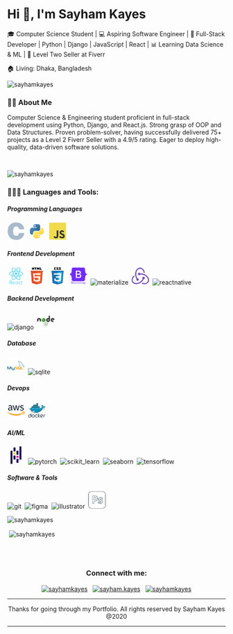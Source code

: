 <h1>Hi 👋, I'm Sayham Kayes</h1>
<p>🎓 Computer Science Student | 💻 Aspiring Software Engineer | 🚀 Full-Stack Developer | Python | Django | JavaScript | React | 📊 Learning Data Science & ML | 💼 Level Two Seller at Fiverr</p>
<p>🏠 Living: Dhaka, Bangladesh</p>

<img src="https://res.cloudinary.com/dhxmgl25b/image/upload/v1761127569/linkedin_cover_kst4bx.png" alt="sayhamkayes" />

<h3>👨‍🏫 About Me</h3>
<p>Computer Science & Engineering student proficient in full-stack development using Python, Django, and React.js. Strong grasp of OOP and Data Structures. Proven problem-solver, having successfully delivered 75+ projects as a Level 2 Fiverr Seller with a 4.9/5 rating. Eager to deploy high-quality, data-driven software solutions.</p>
<br />
<p align="left"> <img src="https://komarev.com/ghpvc/?username=sayhamkayes&label=Profile%20views&color=0e75b6&style=flat" alt="sayhamkayes" /></p>

<!-- <p align="left"> <a href="https://github.com/ryo-ma/github-profile-trophy"><img src="https://github-profile-trophy.vercel.app/?username=sayhamkayes" alt="sayhamkayes" /></a></p> -->

<h3 align="left">👨🏽‍💻 Languages and Tools:</h3>
<h5>Programming Languages</h5>
<p>
<!-- c -->
<img src="https://raw.githubusercontent.com/devicons/devicon/master/icons/c/c-original.svg" alt="c" width="40" height="40"/>&nbsp;
<!-- python -->
<img src="https://raw.githubusercontent.com/devicons/devicon/master/icons/python/python-original.svg" alt="python" width="40" height="40"/>&nbsp;
<!-- javascript -->
<img src="https://raw.githubusercontent.com/devicons/devicon/master/icons/javascript/javascript-original.svg" alt="javascript" width="40" height="40"/>&nbsp;
</p>

<h5>Frontend Development</h5>
<p>
<!-- react -->
<img src="https://raw.githubusercontent.com/devicons/devicon/master/icons/react/react-original-wordmark.svg" alt="react" width="40" height="40"/>&nbsp;
<!-- html5 -->
<img src="https://raw.githubusercontent.com/devicons/devicon/master/icons/html5/html5-original-wordmark.svg" alt="html5" width="40" height="40"/>&nbsp;
<!-- css3 -->
<img src="https://raw.githubusercontent.com/devicons/devicon/master/icons/css3/css3-original-wordmark.svg" alt="css3" width="40" height="40"/>&nbsp;
<!-- bootstrap -->
<img src="https://raw.githubusercontent.com/devicons/devicon/master/icons/bootstrap/bootstrap-plain-wordmark.svg" alt="bootstrap" width="40" height="40"/>&nbsp;
<!-- materialize -->
<img src="https://raw.githubusercontent.com/prplx/svg-logos/5585531d45d294869c4eaab4d7cf2e9c167710a9/svg/materialize.svg" alt="materialize" width="40" height="40"/>&nbsp;
<!-- redux -->
<img src="https://raw.githubusercontent.com/devicons/devicon/master/icons/redux/redux-original.svg" alt="redux" width="40" height="40"/>&nbsp;
<!-- reactnative -->
<img src="https://reactnative.dev/img/header_logo.svg" alt="reactnative" width="40" height="40"/>&nbsp;
</p>

<h5>Backend Development</h5>
<p>
<!-- django -->
<img src="https://cdn.worldvectorlogo.com/logos/django.svg" alt="django" width="40" height="40"/>&nbsp;
<!-- nodejs -->
<img src="https://raw.githubusercontent.com/devicons/devicon/master/icons/nodejs/nodejs-original-wordmark.svg" alt="nodejs" width="40" height="40"/>&nbsp;
</p>

<h5>Database</h5>
<p>
<!-- mysql -->
<img src="https://raw.githubusercontent.com/devicons/devicon/master/icons/mysql/mysql-original-wordmark.svg" alt="mysql" width="40" height="40"/>&nbsp;
<!-- sqlite -->
<img src="https://www.vectorlogo.zone/logos/sqlite/sqlite-icon.svg" alt="sqlite" width="40" height="40"/>&nbsp;
</p>

<h5>Devops</h5>
<p>
<!-- AWS -->
<img src="https://raw.githubusercontent.com/devicons/devicon/master/icons/amazonwebservices/amazonwebservices-original-wordmark.svg" alt="aws" width="40" height="40"/>&nbsp;
<!-- docker -->
<img src="https://raw.githubusercontent.com/devicons/devicon/master/icons/docker/docker-original-wordmark.svg" alt="docker" width="40" height="40"/>&nbsp;
</p>

<h5>AI/ML</h5>
<p>
<!-- pandas -->
<img src="https://raw.githubusercontent.com/devicons/devicon/2ae2a900d2f041da66e950e4d48052658d850630/icons/pandas/pandas-original.svg" alt="pandas" width="40" height="40"/>&nbsp;
<!-- pytorch -->
<img src="https://www.vectorlogo.zone/logos/pytorch/pytorch-icon.svg" alt="pytorch" width="40" height="40"/>&nbsp;
<!-- scikit_learn -->
<img src="https://upload.wikimedia.org/wikipedia/commons/0/05/Scikit_learn_logo_small.svg" alt="scikit_learn" width="40" height="40"/>&nbsp;
<!-- seaborn -->
<img src="https://seaborn.pydata.org/_images/logo-mark-lightbg.svg" alt="seaborn" width="40" height="40"/>&nbsp;
<!-- tensorflow -->
<img src="https://www.vectorlogo.zone/logos/tensorflow/tensorflow-icon.svg" alt="tensorflow" width="40" height="40"/>&nbsp;
</p>

<h5>Software & Tools</h5>
<p>
<!-- git -->
<img src="https://www.vectorlogo.zone/logos/git-scm/git-scm-icon.svg" alt="git" width="40" height="40"/>&nbsp;
<!-- figma -->
<img src="https://www.vectorlogo.zone/logos/figma/figma-icon.svg" alt="figma" width="40" height="40"/>&nbsp;
<!-- illustrator -->
<img src="https://www.vectorlogo.zone/logos/adobe_illustrator/adobe_illustrator-icon.svg" alt="illustrator" width="40" height="40"/>&nbsp;
<!-- photoshop -->
<img src="https://raw.githubusercontent.com/devicons/devicon/master/icons/photoshop/photoshop-line.svg" alt="photoshop" width="40" height="40"/>&nbsp;
</p>

<p><img align="left" src="https://github-readme-stats.vercel.app/api/top-langs?username=sayhamkayes&show_icons=true&locale=en&layout=compact" alt="sayhamkayes" /></p>
<br />
<p>&nbsp;<img align="center" src="https://github-readme-stats.vercel.app/api?username=sayhamkayes&show_icons=true&locale=en" alt="sayhamkayes" /></p>
<br />
<!-- <p><img align="center" src="https://github-readme-streak-stats.herokuapp.com/?user=sayhamkayes&" alt="sayhamkayes" /></p> -->
<br />
<h3 align="center">Connect with me:</h3>
<p align="center">
<a href="https://linkedin.com/in/sayhamkayes" target="blank"><img align="center" src="https://raw.githubusercontent.com/rahuldkjain/github-profile-readme-generator/master/src/images/icons/Social/linked-in-alt.svg" alt="sayhamkayes" height="30" width="40" /></a> &nbsp; <a href="https://fb.com/sayham.kayes" target="blank"><img align="center" src="https://raw.githubusercontent.com/rahuldkjain/github-profile-readme-generator/master/src/images/icons/Social/facebook.svg" alt="sayham.kayes" height="30" width="40" /></a> &nbsp; <a href="https://instagram.com/sayhamkayes" target="blank"><img align="center" src="https://raw.githubusercontent.com/rahuldkjain/github-profile-readme-generator/master/src/images/icons/Social/instagram.svg" alt="sayhamkayes" height="30" width="40" /></a>
</p>

<hr>
<p align="center">Thanks for going through my Portfolio. All rights reserved by Sayham Kayes @2020</p>
<hr>
